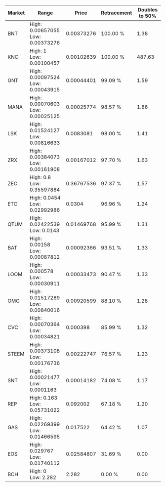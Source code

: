 | Market | Range | Price| Retracement | Doubles to 50% |
| --- | --- | --- | --- | --- |
| BNT | High: 0.00657055<br />Low: 0.00373276 | 0.00373276 | 100.00 % | 1.38 |
| KNC | High: 1<br />Low: 0.00100457 | 0.00102639 | 100.00 % | 487.63 |
| GNT | High: 0.00097524<br />Low: 0.00043915 | 0.00044401 | 99.09 % | 1.59 |
| MANA | High: 0.00070603<br />Low: 0.00025125 | 0.00025774 | 98.57 % | 1.86 |
| LSK | High: 0.01524127<br />Low: 0.00816633 | 0.0083081 | 98.00 % | 1.41 |
| ZRX | High: 0.00384073<br />Low: 0.00161908 | 0.00167012 | 97.70 % | 1.63 |
| ZEC | High: 0.8<br />Low: 0.35597884 | 0.36767536 | 97.37 % | 1.57 |
| ETC | High: 0.0454<br />Low: 0.02992986 | 0.0304 | 96.96 % | 1.24 |
| QTUM | High: 0.02422539<br />Low: 0.0143 | 0.01469768 | 95.99 % | 1.31 |
| BAT | High: 0.00158<br />Low: 0.00087812 | 0.00092366 | 93.51 % | 1.33 |
| LOOM | High: 0.000578<br />Low: 0.00030911 | 0.00033473 | 90.47 % | 1.33 |
| OMG | High: 0.01517289<br />Low: 0.00840016 | 0.00920599 | 88.10 % | 1.28 |
| CVC | High: 0.00070364<br />Low: 0.00034821 | 0.000398 | 85.99 % | 1.32 |
| STEEM | High: 0.00373108<br />Low: 0.00176736 | 0.00222747 | 76.57 % | 1.23 |
| SNT | High: 0.00021477<br />Low: 0.0001163 | 0.00014182 | 74.08 % | 1.17 |
| REP | High: 0.163<br />Low: 0.05731022 | 0.092002 | 67.18 % | 1.20 |
| GAS | High: 0.02269399<br />Low: 0.01466595 | 0.017522 | 64.42 % | 1.07 |
| EOS | High: 0.029767<br />Low: 0.01740112 | 0.02584807 | 31.69 % | 0.00 |
| BCH | High: 0<br />Low: 2.282 | 2.282 | 0.00 % | 0.00 |
